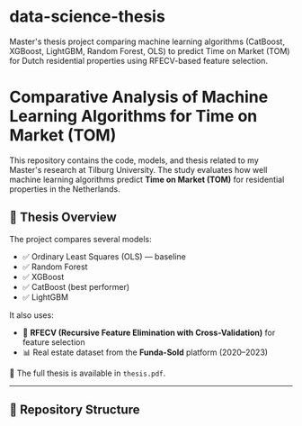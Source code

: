 # data-science-thesis
Master's thesis project comparing machine learning algorithms (CatBoost, XGBoost, LightGBM, Random Forest, OLS) to predict Time on Market (TOM) for Dutch residential properties using RFECV-based feature selection.
# Comparative Analysis of Machine Learning Algorithms for Time on Market (TOM)

This repository contains the code, models, and thesis related to my Master's research at Tilburg University. The study evaluates how well machine learning algorithms predict **Time on Market (TOM)** for residential properties in the Netherlands.

## 📄 Thesis Overview

The project compares several models:
- ✅ Ordinary Least Squares (OLS) — baseline
- ✅ Random Forest
- ✅ XGBoost
- ✅ CatBoost (best performer)
- ✅ LightGBM

It also uses:
- 🧠 **RFECV (Recursive Feature Elimination with Cross-Validation)** for feature selection
- 📊 Real estate dataset from the **Funda-Sold** platform (2020–2023)

📄 The full thesis is available in `thesis.pdf`.

---

## 📁 Repository Structure

